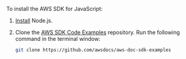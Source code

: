 To install the AWS SDK for JavaScript:

1. [Install](https://nodejs.org/en/download) Node.js.
1. Clone the [AWS SDK Code Examples](https://github.com/awsdocs/aws-doc-sdk-examples) repository. Run the following command in the terminal window:

   ```bash
   git clone https://github.com/awsdocs/aws-doc-sdk-examples
   ```
